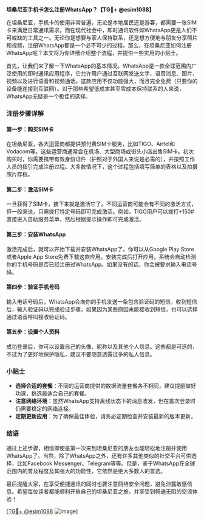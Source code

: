 **坦桑尼亚手机卡怎么注册WhatsApp？【TG💪+ @esim1088】**

在坦桑尼亚，手机卡的使用非常普遍，无论是本地居民还是游客，都需要一张SIM卡来满足日常通讯需求。而在现代社会中，即时通讯软件如WhatsApp更是人们不可或缺的工具之一。无论你是想要与家人保持联系，还是想方便地与朋友分享照片和视频，注册WhatsApp都是一个必不可少的过程。那么，在坦桑尼亚如何注册WhatsApp呢？本文将为你详细介绍整个流程，并提供一些实用的小贴士。

首先，让我们来了解一下WhatsApp的基本情况。WhatsApp是一款全球范围内广泛使用的即时通讯应用程序，它允许用户通过互联网发送文字、语音消息、图片、视频以及进行语音和视频通话。这款应用不仅功能强大，而且完全免费（只要你的设备能连接到互联网）。对于那些希望低成本甚至零成本保持联系的人来说，WhatsApp无疑是一个极佳的选择。

### 注册步骤详解

#### 第一步：购买SIM卡
在坦桑尼亚，各大运营商都提供预付费SIM卡服务，比如TIGO、Airtel和Vodacom等。这些运营商通常会在机场、大型商场或街头小店出售SIM卡。初次购买时，你需要携带有效身份证件（护照对于外国人来说是必需的），并按照工作人员的指引完成注册过程。大多数情况下，这个过程包括填写简单的表格以及拍摄照片存档。

#### 第二步：激活SIM卡
一旦获得了SIM卡，接下来就是激活它了。不同运营商可能会有不同的激活方式，但一般来说，只需拨打特定号码即可完成激活。例如，TIGO用户可以拨打*150#直接进入自助服务菜单，然后根据提示操作即可完成激活。

#### 第三步：安装WhatsApp
激活完成后，就可以开始下载并安装WhatsApp了。你可以从Google Play Store或者Apple App Store免费下载这款应用。安装完成后打开应用，系统会自动检测你的手机号码是否已经注册过WhatsApp。如果没有的话，你会被要求输入电话号码。

#### 第四步：验证手机号码
输入电话号码后，WhatsApp会向你的手机发送一条包含验证码的短信。收到短信后，输入验证码以完成验证步骤。如果因为某些原因未能接收到短信，也可以选择通过语音呼叫接收验证码。

#### 第五步：设置个人资料
成功登录后，你可以设置自己的头像、昵称以及其他个人信息。这些都是可选的，不过为了更好地保护隐私，建议不要随意透露过多的私人信息。

### 小贴士

- **选择合适的套餐**：不同的运营商提供的数据流量套餐各不相同，建议提前做好功课，挑选最适合自己的套餐。
- **注意网络环境**：虽然WhatsApp支持离线状态下的消息收发，但在首次登录时仍需要稳定的网络连接。
- **定期更新应用**：为了确保最佳体验，请务必定期检查并安装最新的版本更新。

### 结语

通过上述步骤，相信即使是第一次来到坦桑尼亚的朋友也能轻松地注册并使用WhatsApp了。当然，除了WhatsApp之外，还有许多其他类似的社交平台可供选择，比如Facebook Messenger、Telegram等等。但是，鉴于WhatsApp在全球范围内的普及程度及其强大的功能性，它依然是绝大多数人的首选。

最后提醒大家，在享受便捷通讯的同时也要注意网络安全问题，避免泄露敏感信息。希望每位读者都能顺利开启自己的坦桑尼亚之旅，并享受到畅通无阻的交流体验！

[[TG💪+ @esim1088](https://t.me/s/esim1088) ![Image](https://i.postimg.cc/4NQfJmqS/Snipaste-2025-05-13-00-14-12.png)]